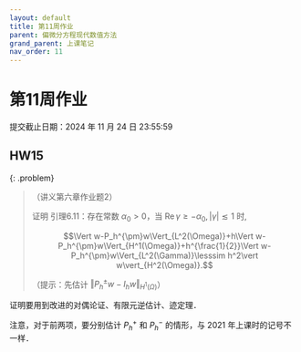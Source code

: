 ```yaml
---
layout: default
title: 第11周作业
parent: 偏微分方程现代数值方法
grand_parent: 上课笔记
nav_order: 11
---
```


# 第11周作业

提交截止日期：2024 年 11 月 24 日 23:55:59

## HW15 

{: .problem}
> （讲义第六章作业题2）
>
> 证明 引理6.11：存在常数 $\alpha_0>0$，当 $\mathrm{Re}\,\gamma\ge-\alpha_0, \vert\gamma\vert\lesssim 1$ 时,
> 
> $$\Vert w-P_h^{\pm}w\Vert_{L^2(\Omega)}+h\Vert w-P_h^{\pm}w\Vert_{H^1(\Omega)}+h^{\frac{1}{2}}\Vert w-P_h^{\pm}w\Vert_{L^2(\Gamma)}\lesssim h^2\vert w\vert_{H^2(\Omega)}.$$
> 
> （提示：先估计 $\Vert P_h^{\pm}w-I_hw\Vert_{H^1(\Omega)}$）

证明要用到改进的对偶论证、有限元逆估计、迹定理．

注意，对于前两项，要分别估计 $P_h^+$ 和 $P_h^-$ 的情形，与 2021 年上课时的记号不一样．

